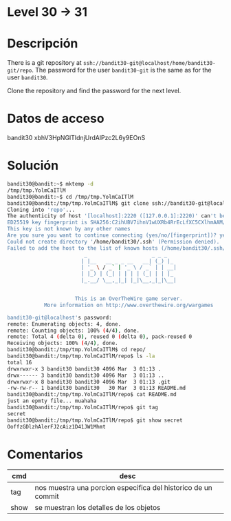 # Level 30 -> 31

# Descripción
There is a git repository at `ssh://bandit30-git@localhost/home/bandit30-git/repo`. The password for the user `bandit30-git` is the same as for the user `bandit30`.

Clone the repository and find the password for the next level.
# Datos de acceso
bandit30
xbhV3HpNGlTIdnjUrdAlPzc2L6y9EOnS
# Solución

```bash
bandit30@bandit:~$ mktemp -d
/tmp/tmp.YolmCaITlM
bandit30@bandit:~$ cd /tmp/tmp.YolmCaITlM
bandit30@bandit:/tmp/tmp.YolmCaITlM$ git clone ssh://bandit30-git@localhost:2220/home/bandit30-git/repo
Cloning into 'repo'...
The authenticity of host '[localhost]:2220 ([127.0.0.1]:2220)' can't be established.
ED25519 key fingerprint is SHA256:C2ihUBV7ihnV1wUXRb4RrEcLfXC5CXlhmAAM/urerLY.
This key is not known by any other names
Are you sure you want to continue connecting (yes/no/[fingerprint])? yes
Could not create directory '/home/bandit30/.ssh' (Permission denied).
Failed to add the host to the list of known hosts (/home/bandit30/.ssh/known_hosts).
                         _                     _ _ _
                        | |__   __ _ _ __   __| (_) |_
                        | '_ \ / _` | '_ \ / _` | | __|
                        | |_) | (_| | | | | (_| | | |_
                        |_.__/ \__,_|_| |_|\__,_|_|\__|


                      This is an OverTheWire game server.
            More information on http://www.overthewire.org/wargames

bandit30-git@localhost's password:
remote: Enumerating objects: 4, done.
remote: Counting objects: 100% (4/4), done.
remote: Total 4 (delta 0), reused 0 (delta 0), pack-reused 0
Receiving objects: 100% (4/4), done.
bandit30@bandit:/tmp/tmp.YolmCaITlM$ cd repo/
bandit30@bandit:/tmp/tmp.YolmCaITlM/repo$ ls -la
total 16
drwxrwxr-x 3 bandit30 bandit30 4096 Mar  3 01:13 .
drwx------ 3 bandit30 bandit30 4096 Mar  3 01:13 ..
drwxrwxr-x 8 bandit30 bandit30 4096 Mar  3 01:13 .git
-rw-rw-r-- 1 bandit30 bandit30   30 Mar  3 01:13 README.md
bandit30@bandit:/tmp/tmp.YolmCaITlM/repo$ cat README.md
just an epmty file... muahaha
bandit30@bandit:/tmp/tmp.YolmCaITlM/repo$ git tag
secret
bandit30@bandit:/tmp/tmp.YolmCaITlM/repo$ git show secret
OoffzGDlzhAlerFJ2cAiz1D41JW1Mhmt

```

# Comentarios
|cmd| desc|
|-----|------|
|tag| nos muestra una porcion especifica del historico de un commit|
| show| se muestran los detalles de los objetos
